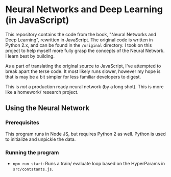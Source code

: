 # Neural Networks and Deep Learning (in JavaScript)

This repository contains the code from the book, "Neural Networks and Deep
Learning", rewritten in JavaScript. The original code is written in Python 2.x,
and can be found in the `/original` directory. I took on this project to help
myself more fully grasp the concepts of the Neural Network. I learn best by
building.

As a part of translating the original source to JavaScript, I've attempted to
break apart the terse code. It most likely runs slower, however my hope is that
is may be a bit simpler for less familiar developers to digest.

This is _not_ a production ready neural network (by a long shot). This is more
like a homework/ research project.

## Using the Neural Network

### Prerequisites

This program runs in Node JS, but requires Python 2 as well. Python is used to
initialize and unpickle the data.

### Running the program

- `npm run start`: Runs a train/ evaluate loop based on the HyperParams in
  `src/contstants.js`.
